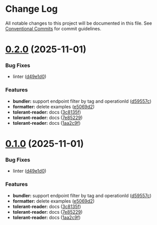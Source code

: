 # Change Log

All notable changes to this project will be documented in this file.
See [Conventional Commits](https://conventionalcommits.org) for commit guidelines.

# [0.2.0](https://github.com/dasaplan/ts-mono/compare/@dasaplan/openapi-tolerant-reader@0.0.0...@dasaplan/openapi-tolerant-reader@0.2.0) (2025-11-01)


### Bug Fixes

* linter ([d49e1d0](https://github.com/dasaplan/ts-mono/commit/d49e1d07510c78134fc734418dc913743fbdb27b))


### Features

* **bundler:** support endpoint filter by tag and operationId ([d59557c](https://github.com/dasaplan/ts-mono/commit/d59557cd682f6961c79f26e43a67a304cd40235d))
* **formatter:** delete examples ([e5069d2](https://github.com/dasaplan/ts-mono/commit/e5069d23dd59accf9f6092f5caf793cda882b77b))
* **tolerant-reader:** docs ([3c8135f](https://github.com/dasaplan/ts-mono/commit/3c8135f2a882cb2a562a84f8dc8a0784fa0e7e89))
* **tolerant-reader:** docs ([7e85229](https://github.com/dasaplan/ts-mono/commit/7e852299f00e0950ebdcb3d5c6fc891d854e4054))
* **tolerant-reader:** docs ([1aa2c9f](https://github.com/dasaplan/ts-mono/commit/1aa2c9fdea715caad9d7dba4f7663a4e10b4a585))





# [0.1.0](https://github.com/dasaplan/ts-mono/compare/@dasaplan/openapi-tolerant-reader@0.0.0...@dasaplan/openapi-tolerant-reader@0.1.0) (2025-11-01)


### Bug Fixes

* linter ([d49e1d0](https://github.com/dasaplan/ts-mono/commit/d49e1d07510c78134fc734418dc913743fbdb27b))


### Features

* **bundler:** support endpoint filter by tag and operationId ([d59557c](https://github.com/dasaplan/ts-mono/commit/d59557cd682f6961c79f26e43a67a304cd40235d))
* **formatter:** delete examples ([e5069d2](https://github.com/dasaplan/ts-mono/commit/e5069d23dd59accf9f6092f5caf793cda882b77b))
* **tolerant-reader:** docs ([3c8135f](https://github.com/dasaplan/ts-mono/commit/3c8135f2a882cb2a562a84f8dc8a0784fa0e7e89))
* **tolerant-reader:** docs ([7e85229](https://github.com/dasaplan/ts-mono/commit/7e852299f00e0950ebdcb3d5c6fc891d854e4054))
* **tolerant-reader:** docs ([1aa2c9f](https://github.com/dasaplan/ts-mono/commit/1aa2c9fdea715caad9d7dba4f7663a4e10b4a585))
